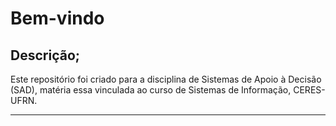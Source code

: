 # Bem-vindo

## Descrição;
Este repositório foi criado para a disciplina de Sistemas de Apoio à Decisão (SAD), matéria essa vinculada ao curso de Sistemas de Informação, CERES-UFRN. 

---

